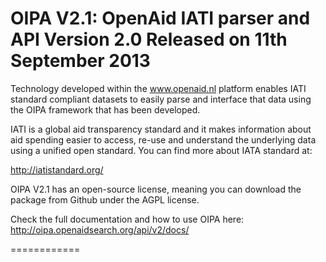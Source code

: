 OIPA V2.1: OpenAid IATI parser and API Version 2.0 Released on 11th September 2013
============

Technology developed within the www.openaid.nl platform enables IATI standard compliant datasets to easily parse and 
interface that data using the OIPA framework that has been developed. 

IATI is a global aid transparency standard and it makes information about aid spending easier to access, 
re-use and understand the underlying data using a unified open standard. You can find more about IATA standard at: 

http://iatistandard.org/

OIPA V2.1 has an open-source license, meaning you can download the package from Github under the AGPL license. 

Check the full documentation and how to use OIPA here: http://oipa.openaidsearch.org/api/v2/docs/

============
